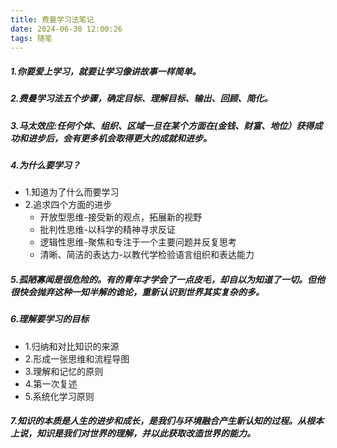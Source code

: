 ```yaml
---
title: 费曼学习法笔记
date: 2024-06-30 12:00:26
tags: 随笔
---
```


##### 1.你要爱上学习，就要让学习像讲故事一样简单。
##### 2.费曼学习法五个步骤，确定目标、理解目标、输出、回顾、简化。
##### 3.马太效应:任何个体、组织、区域一旦在某个方面在(金钱、财富、地位）获得成功和进步后，会有更多机会取得更大的成就和进步。
##### 4.为什么要学习？
- 1.知道为了什么而要学习
- 2.追求四个方面的进步
  - 开放型思维-接受新的观点，拓展新的视野
  - 批判性思维-以科学的精神寻求反证
  - 逻辑性思维-聚焦和专注于一个主要问题并反复思考
  - 清晰、简洁的表达力-以教代学检验语言组织和表达能力

##### 5.孤陋寡闻是很危险的。有的青年才学会了一点皮毛，却自以为知道了一切。但他很快会抛弃这种一知半解的诡论，重新认识到世界其实复杂的多。
##### 6.理解要学习的目标
- 1.归纳和对比知识的来源
- 2.形成一张思维和流程导图
- 3.理解和记忆的原则
- 4.第一次复述
- 5.系统化学习原则

##### 7.知识的本质是人生的进步和成长，是我们与环境融合产生新认知的过程。从根本上说，知识是我们对世界的理解，并以此获取改造世界的能力。
